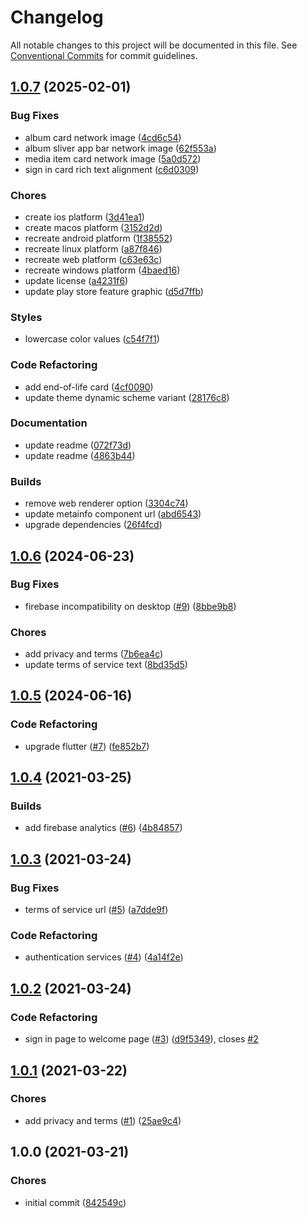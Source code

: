 # Changelog

All notable changes to this project will be documented in this file. See [Conventional Commits](https://conventionalcommits.org) for commit guidelines.

## [1.0.7](https://github.com/tnc1997/google-photos-album-searcher/compare/v1.0.6...v1.0.7) (2025-02-01)

### Bug Fixes

* album card network image ([4cd6c54](https://github.com/tnc1997/google-photos-album-searcher/commit/4cd6c545edf0d1280aa934d95473768edbde2be6))
* album sliver app bar network image ([62f553a](https://github.com/tnc1997/google-photos-album-searcher/commit/62f553a8c6ef9952ba634d475b26d702ddebfc72))
* media item card network image ([5a0d572](https://github.com/tnc1997/google-photos-album-searcher/commit/5a0d57233ece3487087474f80938d640d932374f))
* sign in card rich text alignment ([c6d0309](https://github.com/tnc1997/google-photos-album-searcher/commit/c6d03095559ebf9a3a7624ec3329d733e20c499c))

### Chores

* create ios platform ([3d41ea1](https://github.com/tnc1997/google-photos-album-searcher/commit/3d41ea109d0815b20c4fb406858f9e9e5822e870))
* create macos platform ([3152d2d](https://github.com/tnc1997/google-photos-album-searcher/commit/3152d2d1cac9dbfcffb57c56ccedc56d5aaf8377))
* recreate android platform ([1f38552](https://github.com/tnc1997/google-photos-album-searcher/commit/1f38552c65945273cbfd772341d84da6a0eeab93))
* recreate linux platform ([a87f846](https://github.com/tnc1997/google-photos-album-searcher/commit/a87f846f78a53f9d2767c34302e6d82cc2b8d279))
* recreate web platform ([c63e63c](https://github.com/tnc1997/google-photos-album-searcher/commit/c63e63cc9639848a1c09bdf1031bda7ee387ce5c))
* recreate windows platform ([4baed16](https://github.com/tnc1997/google-photos-album-searcher/commit/4baed167a63d8104a7a9c316199e30565baa200f))
* update license ([a4231f6](https://github.com/tnc1997/google-photos-album-searcher/commit/a4231f6e1bdccbdfc0c5b895d2ef43707adfb992))
* update play store feature graphic ([d5d7ffb](https://github.com/tnc1997/google-photos-album-searcher/commit/d5d7ffbb3cf93fc04187316fc638075dcc5a0911))

### Styles

* lowercase color values ([c54f7f1](https://github.com/tnc1997/google-photos-album-searcher/commit/c54f7f1059951b132580130683f056bb71e4a7db))

### Code Refactoring

* add end-of-life card ([4cf0090](https://github.com/tnc1997/google-photos-album-searcher/commit/4cf00909e5f3c0c513c29b9f1ac5bb0c0a563609))
* update theme dynamic scheme variant ([28176c8](https://github.com/tnc1997/google-photos-album-searcher/commit/28176c8f1dde78a435b58fed06267c44944bcbe2))

### Documentation

* update readme ([072f73d](https://github.com/tnc1997/google-photos-album-searcher/commit/072f73d54675d0b9a4eabc4fe46a2a39148b2194))
* update readme ([4863b44](https://github.com/tnc1997/google-photos-album-searcher/commit/4863b445e551bebb4e6c11a88160ea4fe7671b1b))

### Builds

* remove web renderer option ([3304c74](https://github.com/tnc1997/google-photos-album-searcher/commit/3304c7455861993afdc60e542ab801124a31575a))
* update metainfo component url ([abd6543](https://github.com/tnc1997/google-photos-album-searcher/commit/abd6543175cf668db5915f7fea5c1802abbe1912))
* upgrade dependencies ([26f4fcd](https://github.com/tnc1997/google-photos-album-searcher/commit/26f4fcdcc38605c0f9d86c12795db55c285b0aaf))

## [1.0.6](https://github.com/tnc1997/google-photos-album-searcher/compare/v1.0.5...v1.0.6) (2024-06-23)

### Bug Fixes

* firebase incompatibility on desktop ([#9](https://github.com/tnc1997/google-photos-album-searcher/issues/9)) ([8bbe9b8](https://github.com/tnc1997/google-photos-album-searcher/commit/8bbe9b8acc1240afd153f15bfe7c79c1dfc87c7f))

### Chores

* add privacy and terms ([7b6ea4c](https://github.com/tnc1997/google-photos-album-searcher/commit/7b6ea4c0cd026c8a995e705436e99b2aeef035ef))
* update terms of service text ([8bd35d5](https://github.com/tnc1997/google-photos-album-searcher/commit/8bd35d51a11c353ce300dcb6f2ef08cd397ab839))

## [1.0.5](https://github.com/tnc1997/google-photos-album-searcher/compare/v1.0.4...v1.0.5) (2024-06-16)

### Code Refactoring

* upgrade flutter ([#7](https://github.com/tnc1997/google-photos-album-searcher/issues/7)) ([fe852b7](https://github.com/tnc1997/google-photos-album-searcher/commit/fe852b76caf39fff798690aab71e7c4808870203))

## [1.0.4](https://github.com/tnc1997/google-photos-album-searcher/compare/v1.0.3...v1.0.4) (2021-03-25)

### Builds

* add firebase analytics ([#6](https://github.com/tnc1997/google-photos-album-searcher/issues/6)) ([4b84857](https://github.com/tnc1997/google-photos-album-searcher/commit/4b84857a594d0851f45bcdc0f71e0c8af74fe817))

## [1.0.3](https://github.com/tnc1997/google-photos-album-searcher/compare/v1.0.2...v1.0.3) (2021-03-24)

### Bug Fixes

* terms of service url ([#5](https://github.com/tnc1997/google-photos-album-searcher/issues/5)) ([a7dde9f](https://github.com/tnc1997/google-photos-album-searcher/commit/a7dde9f1a4216131782e2bdbeeb558665d565093))

### Code Refactoring

* authentication services ([#4](https://github.com/tnc1997/google-photos-album-searcher/issues/4)) ([4a14f2e](https://github.com/tnc1997/google-photos-album-searcher/commit/4a14f2e17e40ae039ab59c810aa9c15c15828637))

## [1.0.2](https://github.com/tnc1997/google-photos-album-searcher/compare/v1.0.1...v1.0.2) (2021-03-24)

### Code Refactoring

* sign in page to welcome page ([#3](https://github.com/tnc1997/google-photos-album-searcher/issues/3)) ([d9f5349](https://github.com/tnc1997/google-photos-album-searcher/commit/d9f534927125d1286aa9f34f389b67bad0047746)), closes [#2](https://github.com/tnc1997/google-photos-album-searcher/issues/2)

## [1.0.1](https://github.com/tnc1997/google-photos-album-searcher/compare/v1.0.0...v1.0.1) (2021-03-22)

### Chores

* add privacy and terms ([#1](https://github.com/tnc1997/google-photos-album-searcher/issues/1)) ([25ae9c4](https://github.com/tnc1997/google-photos-album-searcher/commit/25ae9c4f7b68cdc07a9eb3f30ff3d0ab49880513))

## 1.0.0 (2021-03-21)

### Chores

* initial commit ([842549c](https://github.com/tnc1997/google-photos-album-searcher/commit/842549c39e779d684ef2781164b226299f66ab23))
